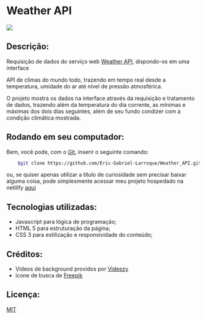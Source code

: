 # Weather API 

 ![](img/project_overview.gif)

 ## Descrição:

Requisição de dados do serviço web [Weather API](https://www.weatherapi.com/), dispondo-os em uma interface

API de climas do mundo todo, trazendo em tempo real desde a temperatura, umidade do ar até nível de pressão atmosférica.

O projeto mostra os dados na interface através da requisição e tratamento de dados, trazendo além da temperatura do dia corrente, as mínimas e máximas dos dois dias seguintes, além de seu fundo condizer com a condição climática mostrada.

## Rodando em seu computador:

Bem, você pode, com o [Git](https://git-scm.com/), inserir o seguinte comando:

```bash
    $git clone https://github.com/Eric-Gabriel-Larroque/Weather_API.git 
```

ou, se quiser apenas utilizar a título de curiosidade sem precisar baixar alguma coisa, pode simplesmente acessar meu projeto hospedado na netilify [aqui](https://gabriel-larroque-weather-api.netlify.app/)

## Tecnologias utilizadas:

- Javascript para lógica de programação;
- HTML 5 para estruturação da página;
- CSS 3 para estilização e responsividade do conteúdo;

## Créditos:

- Vídeos de background providos por [Videezy](https://www.videezy.com/)
- ícone de busca de [Freepik](https://br.freepik.com/)

## Licença:

[MIT](https://opensource.org/licenses/MIT)


